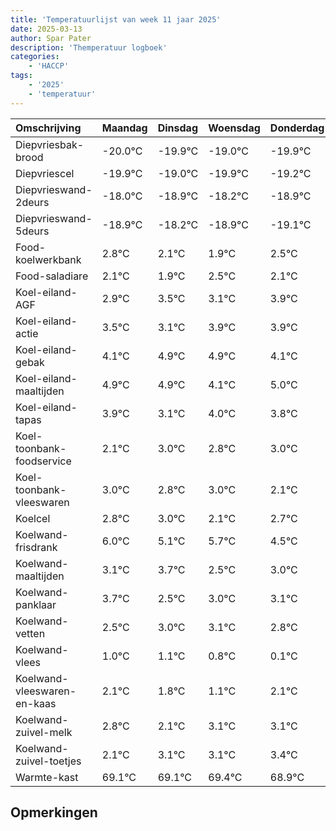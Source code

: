 ```yaml
---
title: 'Temperatuurlijst van week 11 jaar 2025'
date: 2025-03-13
author: Spar Pater
description: 'Themperatuur logboek'
categories:
    - 'HACCP'
tags:
    - '2025'
    - 'temperatuur'
---
```

|Omschrijving|Maandag|Dinsdag|Woensdag|Donderdag|Vrijdag|Zaterdag|Zondag|
|:---|:---|:---|:---|:---|:---|:---|:---|
|Diepvriesbak-brood|-20.0°C|-19.9°C|-19.0°C|-19.9°C| | | |
|Diepvriescel|-19.9°C|-19.0°C|-19.9°C|-19.2°C| | | |
|Diepvrieswand-2deurs|-18.0°C|-18.9°C|-18.2°C|-18.9°C| | | |
|Diepvrieswand-5deurs|-18.9°C|-18.2°C|-18.9°C|-19.1°C| | | |
|Food-koelwerkbank|2.8°C|2.1°C|1.9°C|2.5°C| | | |
|Food-saladiare|2.1°C|1.9°C|2.5°C|2.1°C| | | |
|Koel-eiland-AGF|2.9°C|3.5°C|3.1°C|3.9°C| | | |
|Koel-eiland-actie|3.5°C|3.1°C|3.9°C|3.9°C| | | |
|Koel-eiland-gebak|4.1°C|4.9°C|4.9°C|4.1°C| | | |
|Koel-eiland-maaltijden|4.9°C|4.9°C|4.1°C|5.0°C| | | |
|Koel-eiland-tapas|3.9°C|3.1°C|4.0°C|3.8°C| | | |
|Koel-toonbank-foodservice|2.1°C|3.0°C|2.8°C|3.0°C| | | |
|Koel-toonbank-vleeswaren|3.0°C|2.8°C|3.0°C|2.1°C| | | |
|Koelcel|2.8°C|3.0°C|2.1°C|2.7°C| | | |
|Koelwand-frisdrank|6.0°C|5.1°C|5.7°C|4.5°C| | | |
|Koelwand-maaltijden|3.1°C|3.7°C|2.5°C|3.0°C| | | |
|Koelwand-panklaar|3.7°C|2.5°C|3.0°C|3.1°C| | | |
|Koelwand-vetten|2.5°C|3.0°C|3.1°C|2.8°C| | | |
|Koelwand-vlees|1.0°C|1.1°C|0.8°C|0.1°C| | | |
|Koelwand-vleeswaren-en-kaas|2.1°C|1.8°C|1.1°C|2.1°C| | | |
|Koelwand-zuivel-melk|2.8°C|2.1°C|3.1°C|3.1°C| | | |
|Koelwand-zuivel-toetjes|2.1°C|3.1°C|3.1°C|3.4°C| | | |
|Warmte-kast|69.1°C|69.1°C|69.4°C|68.9°C| | | |

## Opmerkingen


